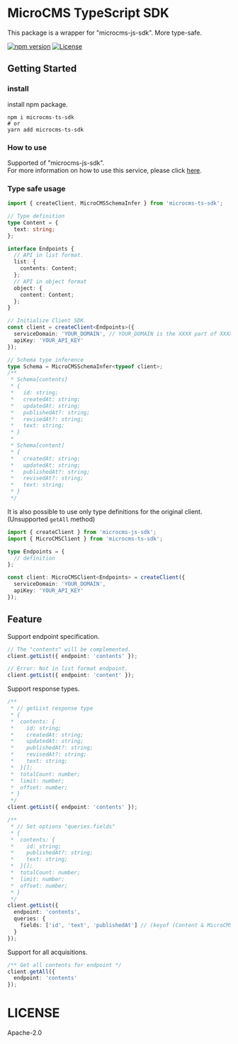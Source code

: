 # MicroCMS TypeScript SDK

This package is a wrapper for "microcms-js-sdk". More type-safe.

[![npm version](https://badge.fury.io/js/microcms-ts-sdk.svg)](https://badge.fury.io/js/microcms-ts-sdk)
[![License](https://img.shields.io/badge/License-Apache_2.0-blue.svg)](https://opensource.org/licenses/Apache-2.0)

## Getting Started

### install

install npm package.

```shell
npm i microcms-ts-sdk
# or
yarn add microcms-ts-sdk
```

### How to use

Supported of "microcms-js-sdk".<br />
For more information on how to use this service, please click [here](https://github.com/microcmsio/microcms-js-sdk#how-to-use).

### Type safe usage

```ts
import { createClient, MicroCMSSchemaInfer } from 'microcms-ts-sdk';

// Type definition
type Content = {
  text: string;
};

interface Endpoints {
  // API in list format.
  list: {
    contents: Content;
  };
  // API in object format
  object: {
    content: Content;
  };
}

// Initialize Client SDK.
const client = createClient<Endpoints>({
  serviceDomain: 'YOUR_DOMAIN', // YOUR_DOMAIN is the XXXX part of XXXX.microcms.io
  apiKey: 'YOUR_API_KEY'
});

// Schema type inference
type Schema = MicroCMSSchemaInfer<typeof client>;
/**
 * Schema[contents]
 * {
 *   id: string;
 *   createdAt: string;
 *   updatedAt: string;
 *   publishedAt?: string;
 *   revisedAt?: string;
 *   text: string;
 * }
 *
 * Schema[content]
 * {
 *   createdAt: string;
 *   updatedAt: string;
 *   publishedAt?: string;
 *   revisedAt?: string;
 *   text: string;
 * }
 */
```

It is also possible to use only type definitions for the original client.
(Unsupported `getAll` method)

```ts
import { createClient } from 'microcms-js-sdk';
import { MicroCMSClient } from 'microcms-ts-sdk';

type Endpoints = {
  // definition
};

const client: MicroCMSClient<Endpoints> = createClient({
  serviceDomain: 'YOUR_DOMAIN',
  apiKey: 'YOUR_API_KEY'
});
```

## Feature

Support endpoint specification.

```ts
// The "contents" will be complemented.
client.getList({ endpoint: 'contents' });

// Error: Not in list format endpoint.
client.getList({ endpoint: 'content' });
```

Support response types.

```ts
/**
 * // getList response type
 * {
 *  contents: {
 *    id: string;
 *    createdAt: string;
 *    updatedAt: string;
 *    publishedAt?: string;
 *    revisedAt?: string;
 *    text: string;
 *  }[];
 *  totalCount: number;
 *  limit: number;
 *  offset: number;
 * }
 */
client.getList({ endpoint: 'contents' });

/**
 * // Set options "queries.fields"
 * {
 *  contents: {
 *    id: string;
 *    publishedAt?: string;
 *    text: string;
 *  }[];
 *  totalCount: number;
 *  limit: number;
 *  offset: number;
 * }
 */
client.getList({
  endpoint: 'contents',
  queries: {
    fields: ['id', 'text', 'publishedAt'] // (keyof (Content & MicroCMSListContent))[]
  }
});
```

Support for all acquisitions.

```ts
/** Get all contents for endpoint */
client.getAll({
  endpoint: 'contents'
});
```

# LICENSE

Apache-2.0
